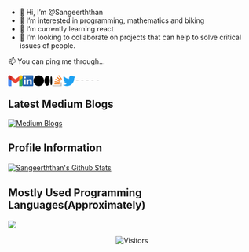 - 👋 Hi, I’m @Sangeerththan
- 👀 I’m interested in programming, mathematics and biking
- 🌱 I’m currently learning react
- 💞️ I’m looking to collaborate on projects that can help to solve critical issues of people.

<p  align="left"> 📫 You can ping me through... </p>

-[<img align="left" alt="Sangeerththan" height="22px" src="./icons/Gmail.png" target=_blank />](mailto:sangeerththan.15@cse.mrt.ac.lk)
-[<img align="left" alt="Sangeerththan" height="22px" src="./icons/LinkedIn.png" target=_blank />](https://www.linkedin.com/in/sangeerththanbalachandran/)
-[<img align="left" alt="Sangeerththan" height="22px" src="./icons/Medium.png" target=_blank />](https://medium.com/@sangeerththanbalachandran)
-[<img align="left" alt="Sangeerththan" height="22px" src="./icons/StackOverflow.png" target=_blank />](https://stackoverflow.com/users/9538584/sangeerththan-b)
-[<img align="left" alt="Sangeerththan" height="22px" src="./icons/Twitter.png" target=_blank />](https://twitter.com/sangeerth20)

## Latest Medium Blogs
[![Medium Blogs](https://github-readme-medium-card-119xojrqa-sangeerththan.vercel.app/getMediumBlogs?username=sangeerththanbalachandran&type=vertical&limit=3&theme=prussian)](https://medium.com/@sangeerththanbalachandran)

## Profile Information
<a href="https://github-readme-stats.vercel.app/api?username=Sangeerththan&show_icons=true&hide_border=true&count_private=true&include_all_commits=true&theme=prussian">
<img align="center" margin="1rem" alt="Sangeerththan's Github Stats" src="https://github-readme-stats.vercel.app/api?username=Sangeerththan&show_icons=true&count_private=true&include_all_commits=true&theme=prussian&compact=false" /></a>
<!-- 
[![Sangeerththan's wakatime stats](https://github-readme-stats.vercel.app/api/wakatime?username=Sangeerththan&theme=prussian&v=2)](https://github.com/sangeerththan) -->

<!--START_SECTION:waka-->
<!--END_SECTION:waka-->

## Mostly Used Programming Languages(Approximately)
<a margin="1rem" padding="1rem" href="https://github-readme-stats.vercel.app/api/top-langs/?username=Sangeerththan&langs_count=10&&theme=radical">
  <img align="center" src="https://github-readme-stats.vercel.app/api/top-langs/?username=Sangeerththan&langs_count=10&theme=prussian" />
</a>
<p align=center>                           
  <img align=center  src="https://visitor-badge.laobi.icu/badge?page_id=sangeerththan" alt="Visitors">                     
</p>
